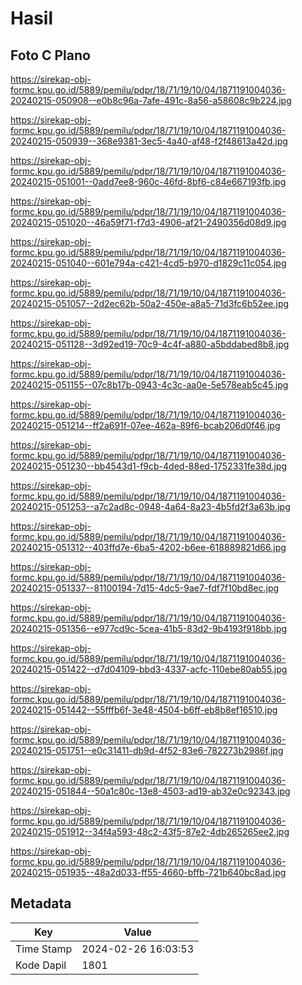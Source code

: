 # Hasil

## Foto C Plano

https://sirekap-obj-formc.kpu.go.id/5889/pemilu/pdpr/18/71/19/10/04/1871191004036-20240215-050908--e0b8c96a-7afe-491c-8a56-a58608c9b224.jpg

https://sirekap-obj-formc.kpu.go.id/5889/pemilu/pdpr/18/71/19/10/04/1871191004036-20240215-050939--368e9381-3ec5-4a40-af48-f2f48613a42d.jpg

https://sirekap-obj-formc.kpu.go.id/5889/pemilu/pdpr/18/71/19/10/04/1871191004036-20240215-051001--0add7ee8-960c-46fd-8bf6-c84e667193fb.jpg

https://sirekap-obj-formc.kpu.go.id/5889/pemilu/pdpr/18/71/19/10/04/1871191004036-20240215-051020--46a59f71-f7d3-4906-af21-2490356d08d9.jpg

https://sirekap-obj-formc.kpu.go.id/5889/pemilu/pdpr/18/71/19/10/04/1871191004036-20240215-051040--601e794a-c421-4cd5-b970-d1829c11c054.jpg

https://sirekap-obj-formc.kpu.go.id/5889/pemilu/pdpr/18/71/19/10/04/1871191004036-20240215-051057--2d2ec62b-50a2-450e-a8a5-71d3fc6b52ee.jpg

https://sirekap-obj-formc.kpu.go.id/5889/pemilu/pdpr/18/71/19/10/04/1871191004036-20240215-051128--3d92ed19-70c9-4c4f-a880-a5bddabed8b8.jpg

https://sirekap-obj-formc.kpu.go.id/5889/pemilu/pdpr/18/71/19/10/04/1871191004036-20240215-051155--07c8b17b-0943-4c3c-aa0e-5e578eab5c45.jpg

https://sirekap-obj-formc.kpu.go.id/5889/pemilu/pdpr/18/71/19/10/04/1871191004036-20240215-051214--ff2a691f-07ee-462a-89f6-bcab206d0f46.jpg

https://sirekap-obj-formc.kpu.go.id/5889/pemilu/pdpr/18/71/19/10/04/1871191004036-20240215-051230--bb4543d1-f9cb-4ded-88ed-1752331fe38d.jpg

https://sirekap-obj-formc.kpu.go.id/5889/pemilu/pdpr/18/71/19/10/04/1871191004036-20240215-051253--a7c2ad8c-0948-4a64-8a23-4b5fd2f3a63b.jpg

https://sirekap-obj-formc.kpu.go.id/5889/pemilu/pdpr/18/71/19/10/04/1871191004036-20240215-051312--403ffd7e-6ba5-4202-b6ee-618889821d66.jpg

https://sirekap-obj-formc.kpu.go.id/5889/pemilu/pdpr/18/71/19/10/04/1871191004036-20240215-051337--81100194-7d15-4dc5-9ae7-fdf7f10bd8ec.jpg

https://sirekap-obj-formc.kpu.go.id/5889/pemilu/pdpr/18/71/19/10/04/1871191004036-20240215-051356--e977cd9c-5cea-41b5-83d2-9b4193f918bb.jpg

https://sirekap-obj-formc.kpu.go.id/5889/pemilu/pdpr/18/71/19/10/04/1871191004036-20240215-051422--d7d04109-bbd3-4337-acfc-110ebe80ab55.jpg

https://sirekap-obj-formc.kpu.go.id/5889/pemilu/pdpr/18/71/19/10/04/1871191004036-20240215-051442--55fffb6f-3e48-4504-b6ff-eb8b8ef16510.jpg

https://sirekap-obj-formc.kpu.go.id/5889/pemilu/pdpr/18/71/19/10/04/1871191004036-20240215-051751--e0c31411-db9d-4f52-83e6-782273b2986f.jpg

https://sirekap-obj-formc.kpu.go.id/5889/pemilu/pdpr/18/71/19/10/04/1871191004036-20240215-051844--50a1c80c-13e8-4503-ad19-ab32e0c92343.jpg

https://sirekap-obj-formc.kpu.go.id/5889/pemilu/pdpr/18/71/19/10/04/1871191004036-20240215-051912--34f4a593-48c2-43f5-87e2-4db265265ee2.jpg

https://sirekap-obj-formc.kpu.go.id/5889/pemilu/pdpr/18/71/19/10/04/1871191004036-20240215-051935--48a2d033-ff55-4660-bffb-721b640bc8ad.jpg


## Metadata

| Key        | Value               |
| ---------- | ------------------- |
| Time Stamp | 2024-02-26 16:03:53 |
| Kode Dapil | 1801                |



